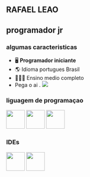 ## **RAFAEL LEAO**
## programador jr

### algumas caracteristicas

- 🖥️  **Programador iniciante**
- 🌎  Idioma portugues Brasil
- 👨🏼‍💼  Ensino medio completo
- Pega o  ai .
  <a href= "http://wa.me/5581985436959">
    <img src="https://img.shields.io/badge/WhatsApp-25D366?style=for-the-badge&logo=whatsapp&logoColor=white" />
  </a>
### liguagem de programaçao

<div display= "flex" display="inline" justify= "center">
  <img  width=50px height= 50px src="https://cdn.jsdelivr.net/gh/devicons/devicon/icons/python/python-original-wordmark.svg" />
  <img width=50px height= 50px src="https://cdn.jsdelivr.net/gh/devicons/devicon/icons/css3/css3-original.svg" />
  <img  width=50px height= 50px src="https://cdn.jsdelivr.net/gh/devicons/devicon/icons/html5/html5-original.svg" />
</div>

### IDEs

  <div display= "inline">
   <img width=50px height= 50px src="https://cdn.jsdelivr.net/gh/devicons/devicon/icons/jupyter/jupyter-original-wordmark.svg" />
      <img  width=50px height= 50px src="https://cdn.jsdelivr.net/gh/devicons/devicon/icons/vscode/vscode-original-wordmark.svg" />
  </div>  
    
<!---
Rafaellleao/Rafaellleao is a ✨ special ✨ repository because its `perfilmarkdown.md` (this file) appears on your GitHub profile.
You can click the Preview link to take a look at your changes.
--->
